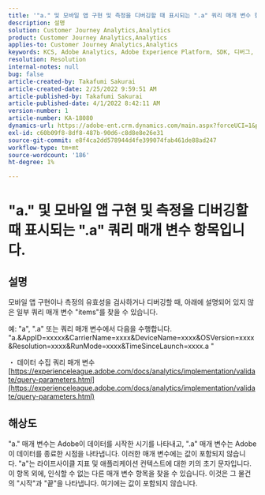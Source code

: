 ```yaml
---
title: '"a." 및 모바일 앱 구현 및 측정을 디버깅할 때 표시되는 ".a" 쿼리 매개 변수 항목입니다.'
description: 설명
solution: Customer Journey Analytics,Analytics
product: Customer Journey Analytics,Analytics
applies-to: Customer Journey Analytics,Analytics
keywords: KCS, Adobe Analytics, Adobe Experience Platform, SDK, 디버그, 쿼리 매개 변수
resolution: Resolution
internal-notes: null
bug: false
article-created-by: Takafumi Sakurai
article-created-date: 2/25/2022 9:59:51 AM
article-published-by: Takafumi Sakurai
article-published-date: 4/1/2022 8:42:11 AM
version-number: 1
article-number: KA-18080
dynamics-url: https://adobe-ent.crm.dynamics.com/main.aspx?forceUCI=1&pagetype=entityrecord&etn=knowledgearticle&id=8e2808ab-2196-ec11-b400-000d3a58ba2e
exl-id: c60b09f8-8df8-487b-90d6-c8d8e8e26e31
source-git-commit: e8f4ca2dd578944d4fe399074fab461de88ad247
workflow-type: tm+mt
source-wordcount: '186'
ht-degree: 1%

---
```


# &quot;a.&quot; 및 모바일 앱 구현 및 측정을 디버깅할 때 표시되는 &quot;.a&quot; 쿼리 매개 변수 항목입니다.

## 설명


모바일 앱 구현이나 측정의 유효성을 검사하거나 디버깅할 때, 아래에 설명되어 있지 않은 일부 쿼리 매개 변수 &quot;items&quot;를 찾을 수 있습니다.

예: &quot;a&quot;, &quot;.a&quot; 또는 쿼리 매개 변수에서 다음을 수행합니다. &quot;a.&amp;AppID=xxxxx&amp;CarrierName=xxxx&amp;DeviceName=xxxx&amp;OSVersion=xxxx&amp;Resolution=xxxx&amp;RunMode=xxxx&amp;TimeSinceLaunch=xxxx.a &quot;

・ 데이터 수집 쿼리 매개 변수
[https://experienceleague.adobe.com/docs/analytics/implementation/validate/query-parameters.html](https://experienceleague.adobe.com/docs/analytics/implementation/validate/query-parameters.html)




## 해상도


&quot;a.&quot; 매개 변수는 Adobe이 데이터를 시작한 시기를 나타내고, &quot;.a&quot; 매개 변수는 Adobe이 데이터를 종료한 시점을 나타냅니다. 이러한 매개 변수에는 값이 포함되지 않습니다. &quot;a&quot;는 라이프사이클 지표 및 애플리케이션 컨텍스트에 대한 키의 초기 문자입니다. 이 항목 외에, 인식할 수 없는 다른 매개 변수 항목을 찾을 수 있습니다. 이것은 그 물건의 &quot;시작&quot;과 &quot;끝&quot;을 나타냅니다. 여기에는 값이 포함되지 않습니다.
